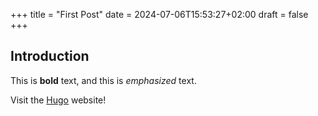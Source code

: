 +++
title = "First Post"
date = 2024-07-06T15:53:27+02:00
draft = false
+++


## Introduction

This is **bold** text, and this is *emphasized* text.

Visit the [Hugo](https://gohugo.io) website!